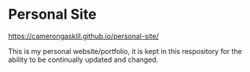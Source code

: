 # Personal Site

https://camerongaskill.github.io/personal-site/


This is my personal website/portfolio, it is kept in this respository for the ability to be continually updated and changed.
